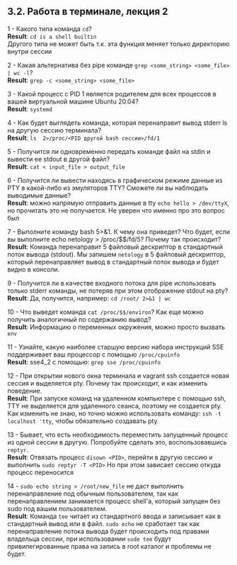 ## 3.2. Работа в терминале, лекция 2

1 - Какого типа команда `cd`?  
__Result__: `cd is a shell builtin`  
Другого типа не может быть т.к. эта функция меняет только директорию внутри сессии

2 - Какая альтернатива без pipe команде `grep <some_string> <some_file> | wc -l`?  
__Result__: `grep -c <some_string> <some_file>`

3 - Какой процесс с PID 1 является родителем для всех процессов в вашей виртуальной машине Ubuntu 20.04?  
__Result__: `systemd`

4 - Как будет выглядеть команда, которая перенаправит вывод stderr ls на другую сессию терминала?  
__Result__: `ls  2>/proc/<PID другой bash сессии>/fd/1`

5 - Получится ли одновременно передать команде файл на stdin и вывести ее stdout в другой файл?  
__Result__: `cat < input_file > output_file`

6 - Получится ли вывести находясь в графическом режиме данные из PTY в какой-либо из эмуляторов TTY? Сможете ли вы наблюдать выводимые данные?  
__Result__: можно напрямую отправить данные в tty `echo hello > /dev/ttyX`, но прочитать это не получается. Не уверен что именно про это вопрос был

7 - Выполните команду bash 5>&1. К чему она приведет? Что будет, если вы выполните echo netology > /proc/$$/fd/5? Почему так происходит?  
__Result__: Команда перенаправит 5 файловый дескриптор в стандартный поток вывода (stdout). Мы запишем `netology` в 5 файловый дескриптор, 
который перенаправляет вывод в стандартный поток вывода и будет видно в консоли.

9 - Получится ли в качестве входного потока для pipe использовать только stderr команды, не потеряв при этом отображение stdout на pty?  
__Result__: Да, получится, например: `cd /root/ 2>&1 | wc`

10 - Что выведет команда `cat /proc/$$/environ`? Как еще можно получить аналогичный по содержанию вывод?  
__Result__: Информацию о переменных окружения, можно просто вызвать `env`

11 - Узнайте, какую наиболее старшую версию набора инструкций SSE поддерживает ваш процессор с помощью `/proc/cpuinfo`  
__Result__: sse4_2 с помощью: `grep sse /proc/cpuinfo`

12 - При открытии нового окна терминала и vagrant ssh создается новая сессия и выделяется pty.
Почему так происходит, и как изменить поведение.  
__Result__: При запуске команд на удаленном компьютере с помощью ssh, TTY не выделяется для удаленного сеанса, поэтому не создается pty.
Как изменить не знаю, но точно можно использовать команду: `ssh -t localhost 'tty`, чтобы обязательно создавать pty.

13 - Бывает, что есть необходимость переместить запущенный процесс из одной сессии в другую. Попробуйте сделать это, воспользовавшись `reptyr`.  
__Result__: Отвязать процесс `disown <PID>`, перейти в другую сессию и выполнить `sudo reptyr -T <PID>`
Но при этом зависает сессию откуда процесс переносится

14 - `sudo echo string > /root/new_file` не даст выполнить перенаправление под обычным пользователем, так как перенаправлением занимается процесс shell'а, который запущен без sudo под вашим пользователем.  
__Result__: Команда `tee` читает из стандартного ввода и записывает как в стандартный вывод или в файл.
`sudo echo` не сработает так как перенаправление потока вывода будет происходить под правами владельца сессии, 
при использовании `sude tee` будут привилегированные права на запись в root каталог и проблемы не будет.
